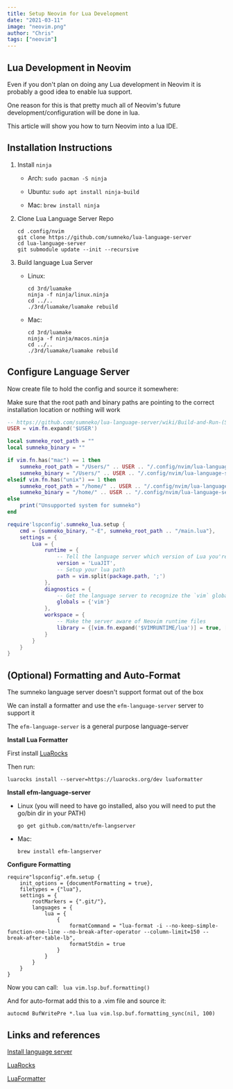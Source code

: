 ```yaml
---
title: Setup Neovim for Lua Development
date: "2021-03-11"
image: "neovim.png"
author: "Chris"
tags: ["neovim"]
---
```


## Lua Development in Neovim

Even if you don't plan on doing any Lua development in Neovim it is probably a good idea to enable lua support.

One reason for this is that pretty much all of Neovim's future development/configuration will be done in lua.

This article will show you how to turn Neovim into a lua IDE.

## Installation Instructions

1. Install `ninja`

    - Arch: `sudo pacman -S ninja`

    - Ubuntu: `sudo apt install ninja-build`

    - Mac: `brew install ninja`

2. Clone Lua Language Server Repo

    ```
    cd .config/nvim
    git clone https://github.com/sumneko/lua-language-server
    cd lua-language-server
    git submodule update --init --recursive
    ```
3. Build language Lua Server

    - Linux:

        ```
        cd 3rd/luamake
        ninja -f ninja/linux.ninja
        cd ../..
        ./3rd/luamake/luamake rebuild
        ```

    - Mac:

        ```
        cd 3rd/luamake
        ninja -f ninja/macos.ninja
        cd ../..
        ./3rd/luamake/luamake rebuild
        ```

## Configure Language Server

Now create file to hold the config and source it somewhere:

Make sure that the root path and binary paths are pointing to the correct installation location or nothing will work

```lua heading=lua-ls.lua
-- https://github.com/sumneko/lua-language-server/wiki/Build-and-Run-(Standalone)
USER = vim.fn.expand('$USER')

local sumneko_root_path = ""
local sumneko_binary = ""

if vim.fn.has("mac") == 1 then
    sumneko_root_path = "/Users/" .. USER .. "/.config/nvim/lua-language-server"
    sumneko_binary = "/Users/" .. USER .. "/.config/nvim/lua-language-server/bin/macOS/lua-language-server"
elseif vim.fn.has("unix") == 1 then
    sumneko_root_path = "/home/" .. USER .. "/.config/nvim/lua-language-server"
    sumneko_binary = "/home/" .. USER .. "/.config/nvim/lua-language-server/bin/Linux/lua-language-server"
else
    print("Unsupported system for sumneko")
end

require'lspconfig'.sumneko_lua.setup {
    cmd = {sumneko_binary, "-E", sumneko_root_path .. "/main.lua"},
    settings = {
        Lua = {
            runtime = {
                -- Tell the language server which version of Lua you're using (most likely LuaJIT in the case of Neovim)
                version = 'LuaJIT',
                -- Setup your lua path
                path = vim.split(package.path, ';')
            },
            diagnostics = {
                -- Get the language server to recognize the `vim` global
                globals = {'vim'}
            },
            workspace = {
                -- Make the server aware of Neovim runtime files
                library = {[vim.fn.expand('$VIMRUNTIME/lua')] = true, [vim.fn.expand('$VIMRUNTIME/lua/vim/lsp')] = true}
            }
        }
    }
}
```

## (Optional) Formatting and Auto-Format

The sumneko language server doesn't support format out of the box

We can install a formatter and use the `efm-language-server` server to support it

The `efm-language-server` is a general purpose language-server

**Install Lua Formatter**

First install [LuaRocks](https://github.com/luarocks/luarocks)

Then run:

```
luarocks install --server=https://luarocks.org/dev luaformatter
```

**Install efm-language-server**

- Linux (you will need to have go installed, also you will need to put the go/bin dir in your PATH)

    ```
    go get github.com/mattn/efm-langserver
    ```

- Mac:

    ```
    brew install efm-langserver
    ```

**Configure Formatting**

```
require"lspconfig".efm.setup {
    init_options = {documentFormatting = true},
    filetypes = {"lua"},
    settings = {
        rootMarkers = {".git/"},
        languages = {
            lua = {
                {
                    formatCommand = "lua-format -i --no-keep-simple-function-one-line --no-break-after-operator --column-limit=150 --break-after-table-lb",
                    formatStdin = true
                }
            }
        }
    }
}
```

Now you can call: ` lua vim.lsp.buf.formatting()`

And for auto-format add this to a .vim file and source it:

```
autocmd BufWritePre *.lua lua vim.lsp.buf.formatting_sync(nil, 100)
```

## Links and references

[Install language server](https://github.com/sumneko/lua-language-server/wiki/Build-and-Run-(Standalone))

[LuaRocks](https://github.com/luarocks/luarocks)

[LuaFormatter](https://github.com/Koihik/LuaFormatter)
